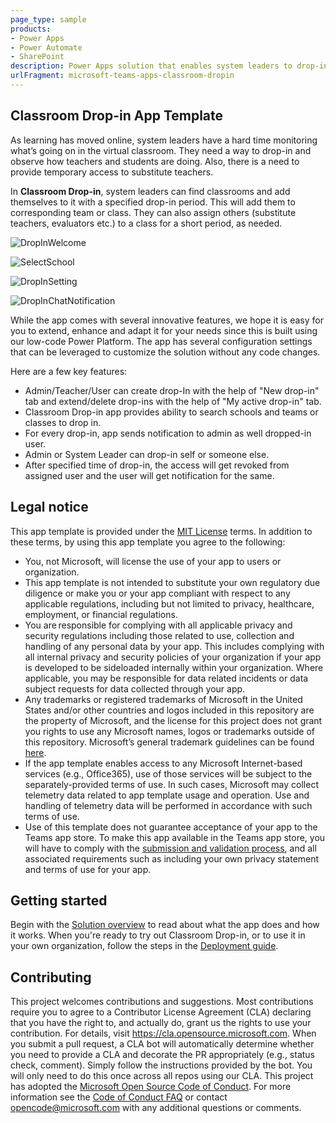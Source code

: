```yaml
---
page_type: sample
products:
- Power Apps
- Power Automate
- SharePoint
description: Power Apps solution that enables system leaders to drop-in to the class and observe how teachers and students are doing. They can also use this app to add any substitute teacher for short duration.
urlFragment: microsoft-teams-apps-classroom-dropin
---
```


## Classroom Drop-in App Template

As learning has moved online, system leaders have a hard time monitoring what’s going on in the virtual classroom. They need a way to drop-in and observe how teachers and students are doing.
Also, there is a need to provide temporary access to substitute teachers.
  
In **Classroom Drop-in**, system leaders can find classrooms and add themselves to it with a specified drop-in period. This will add them to corresponding team or class.
They can also assign others (substitute teachers, evaluators etc.) to a class for a short period, as needed.

![DropInWelcome](https://github.com/OfficeDev/microsoft-teams-apps-classroom-dropin/wiki/Images/DropInWelcome.png)

![SelectSchool](https://github.com/OfficeDev/microsoft-teams-apps-classroom-dropin/wiki/Images/SelectSchool.png)

![DropInSetting](https://github.com/OfficeDev/microsoft-teams-apps-classroom-dropin/wiki/Images/DropInSetting.png)

![DropInChatNotification](https://github.com/OfficeDev/microsoft-teams-apps-classroom-dropin/wiki/Images/DropInChatNotification.png)

While the app comes with several innovative features, we hope it is easy for you to extend, enhance and adapt it for your needs since this is built using our low-code Power Platform. The app has several configuration settings that can be leveraged to customize the solution without any code changes.

Here are a few key features:
- Admin/Teacher/User can create drop-In with the help of "New drop-in" tab and extend/delete drop-ins with the help of "My active drop-in" tab.
- Classroom Drop-in app provides ability to search schools and teams or classes to drop in.
- For every drop-in, app sends notification to admin as well dropped-in user.
- Admin or System Leader can drop-in self or someone else.
- After specified time of drop-in, the access will get revoked from assigned user and the user will get notification for the same.

## Legal notice

This app template is provided under the [MIT License](https://github.com/OfficeDev/microsoft-teams-apps-classroom-dropin/blob/master/LICENSE) terms. In addition to these terms, by using this app template you agree to the following:
- You, not Microsoft, will license the use of your app to users or organization.
- This app template is not intended to substitute your own regulatory due diligence or make you or your app compliant with respect to any applicable regulations, including but not limited to privacy, healthcare, employment, or financial regulations.
- You are responsible for complying with all applicable privacy and security regulations including those related to use, collection and handling of any personal data by your app. This includes complying with all internal privacy and security policies of your organization if your app is developed to be sideloaded internally within your organization. Where applicable, you may be responsible for data related incidents or data subject requests for data collected through your app.
- Any trademarks or registered trademarks of Microsoft in the United States and/or other countries and logos included in this repository are the property of Microsoft, and the license for this project does not grant you rights to use any Microsoft names, logos or trademarks outside of this repository. Microsoft’s general trademark guidelines can be found [here](https://www.microsoft.com/en-us/legal/intellectualproperty/trademarks/usage/general.aspx).
- If the app template enables access to any Microsoft Internet-based services (e.g., Office365), use of those services will be subject to the separately-provided terms of use. In such cases, Microsoft may collect telemetry data related to app template usage and operation. Use and handling of telemetry data will be performed in accordance with such terms of use.
- Use of this template does not guarantee acceptance of your app to the Teams app store. To make this app available in the Teams app store, you will have to comply with the [submission and validation process](https://docs.microsoft.com/en-us/microsoftteams/platform/concepts/deploy-and-publish/appsource/publish), and all associated requirements such as including your own privacy statement and terms of use for your app.

## Getting started

Begin with the [Solution overview](https://github.com/OfficeDev/microsoft-teams-apps-classroom-dropin/wiki/Solution-overview) to read about what the app does and how it works.
When you're ready to try out Classroom Drop-in, or to use it in your own organization, follow the steps in the [Deployment guide](https://github.com/OfficeDev/microsoft-teams-apps-classroom-dropin/wiki/Deployment-guide).

## Contributing
This project welcomes contributions and suggestions. Most contributions require you to agree to a Contributor License Agreement (CLA) declaring that you have the right to, and actually do, grant us the rights to use your contribution. For details, visit https://cla.opensource.microsoft.com.
When you submit a pull request, a CLA bot will automatically determine whether you need to provide a CLA and decorate the PR appropriately (e.g., status check, comment). Simply follow the instructions provided by the bot. You will only need to do this once across all repos using our CLA.
This project has adopted the [Microsoft Open Source Code of Conduct](https://opensource.microsoft.com/codeofconduct/).
For more information see the [Code of Conduct FAQ](https://opensource.microsoft.com/codeofconduct/faq/) or contact [opencode@microsoft.com](mailto:opencode@microsoft.com) with any additional questions or comments.
